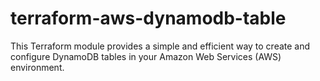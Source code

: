 # terraform-aws-dynamodb-table
This Terraform module provides a simple and efficient way to create and configure DynamoDB tables in your Amazon Web Services (AWS) environment. 
